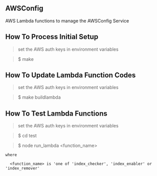 
## AWSConfig

AWS Lambda functions to manage the AWSConfig Service


## How To Process Initial Setup

  > set the AWS auth keys in environment variables

  > $ make


## How To Update Lambda Function Codes

  > set the AWS auth keys in environment variables

  > $ make buildlambda


## How To Test Lambda Functions

  > set the AWS auth keys in environment variables

  > $ cd test

  > $ node run_lambda \<function_name\>

    where

      <function_name> is 'one of 'index_checker', 'index_enabler' or 'index_remover'
